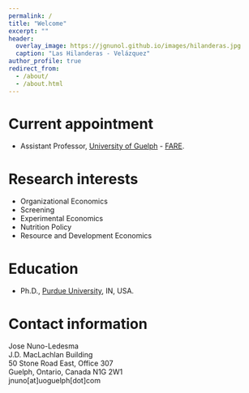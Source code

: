 ```yaml
---
permalink: /
title: "Welcome"
excerpt: ""
header:
  overlay_image: https://jgnunol.github.io/images/hilanderas.jpg
  caption: "Las Hilanderas - Velázquez"
author_profile: true
redirect_from: 
  - /about/
  - /about.html
---
```


Current appointment
======
* Assistant Professor, [University of Guelph](https://www.uoguelph.ca/) - [FARE](https://www.uoguelph.ca/fare/).

Research interests
======
* Organizational Economics
* Screening
* Experimental Economics
* Nutrition Policy
* Resource and Development Economics

Education
======
* Ph.D., [Purdue University](https://www.purdue.edu/), IN, USA.
 
Contact information
======
Jose Nuno-Ledesma<br/>
J.D. MacLachlan Building<br/>
50 Stone Road East, Office 307<br/>
Guelph, Ontario, Canada N1G 2W1<br/>
jnuno[at]uoguelph[dot]com
